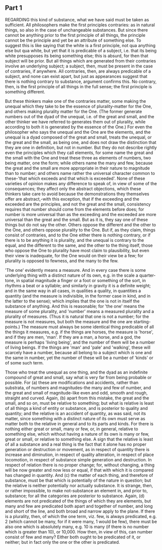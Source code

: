 ## Part 1



REGARDING this kind of substance, what we have said must be taken as sufficient.
All philosophers make the first principles contraries: as in natural things, so also in the case of unchangeable substances.
But since there cannot be anything prior to the first principle of all things, the principle cannot be the principle and yet be an attribute of something else.
To suggest this is like saying that the white is a first principle, not qua anything else but qua white, but yet that it is predicable of a subject, i.e.
that its being white presupposes its being something else; this is absurd, for then that subject will be prior.
But all things which are generated from their contraries involve an underlying subject; a subject, then, must be present in the case of contraries, if anywhere.
All contraries, then, are always predicable of a subject, and none can exist apart, but just as appearances suggest that there is nothing contrary to substance, argument confirms this.
No contrary, then, is the first principle of all things in the full sense; the first principle is something different.

But these thinkers make one of the contraries matter, some making the unequal which they take to be the essence of plurality-matter for the One, and others making plurality matter for the One.
(The former generate numbers out of the dyad of the unequal, i.e.
of the great and small, and the other thinker we have referred to generates them out of plurality, while according to both it is generated by the essence of the One.)
For even the philosopher who says the unequal and the One are the elements, and the unequal is a dyad composed of the great and small, treats the unequal, or the great and the small, as being one, and does not draw the distinction that they are one in definition, but not in number.
But they do not describe rightly even the principles which they call elements, for some name the great and the small with the One and treat these three as elements of numbers, two being matter, one the form; while others name the many and few, because the great and the small are more appropriate in their nature to magnitude than to number; and others name rather the universal character common to these-'that which exceeds and that which is exceeded'.
None of these varieties of opinion makes any difference to speak of, in view of some of the consequences; they affect only the abstract objections, which these thinkers take care to avoid because the demonstrations they themselves offer are abstract,-with this exception, that if the exceeding and the exceeded are the principles, and not the great and the small, consistency requires that number should come from the elements before does; for number is more universal than as the exceeding and the exceeded are more universal than the great and the small.
But as it is, they say one of these things but do not say the other.
Others oppose the different and the other to the One, and others oppose plurality to the One.
But if, as they claim, things consist of contraries, and to the One either there is nothing contrary, or if there is to be anything it is plurality, and the unequal is contrary to the equal, and the different to the same, and the other to the thing itself, those who oppose the One to plurality have most claim to plausibility, but even their view is inadequate, for the One would on their view be a few; for plurality is opposed to fewness, and the many to the few.

'The one' evidently means a measure.
And in every case there is some underlying thing with a distinct nature of its own, e.g.
in the scale a quarter-tone, in spatial magnitude a finger or a foot or something of the sort, in rhythms a beat or a syllable; and similarly in gravity it is a definite weight; and in the same way in all cases, in qualities a quality, in quantities a quantity (and the measure is indivisible, in the former case in kind, and in the latter to the sense); which implies that the one is not in itself the substance of anything.
And this is reasonable; for 'the one' means the measure of some plurality, and 'number' means a measured plurality and a plurality of measures.
(Thus it is natural that one is not a number; for the measure is not measures, but both the measure and the one are starting-points.)
The measure must always be some identical thing predicable of all the things it measures, e.g.
if the things are horses, the measure is 'horse', and if they are men, 'man'.
If they are a man, a horse, and a god, the measure is perhaps 'living being', and the number of them will be a number of living beings.
If the things are 'man' and 'pale' and 'walking', these will scarcely have a number, because all belong to a subject which is one and the same in number, yet the number of these will be a number of 'kinds' or of some such term.

Those who treat the unequal as one thing, and the dyad as an indefinite compound of great and small, say what is very far from being probable or possible.
For (a) these are modifications and accidents, rather than substrata, of numbers and magnitudes-the many and few of number, and the great and small of magnitude-like even and odd, smooth and rough, straight and curved.
Again, (b) apart from this mistake, the great and the small, and so on, must be relative to something; but what is relative is least of all things a kind of entity or substance, and is posterior to quality and quantity; and the relative is an accident of quantity, as was said, not its matter, since something with a distinct nature of its own must serve as matter both to the relative in general and to its parts and kinds.
For there is nothing either great or small, many or few, or, in general, relative to something else, which without having a nature of its own is many or few, great or small, or relative to something else.
A sign that the relative is least of all a substance and a real thing is the fact that it alone has no proper generation or destruction or movement, as in respect of quantity there is increase and diminution, in respect of quality alteration, in respect of place locomotion, in respect of substance simple generation and destruction.
In respect of relation there is no proper change; for, without changing, a thing will be now greater and now less or equal, if that with which it is compared has changed in quantity.
And (c) the matter of each thing, and therefore of substance, must be that which is potentially of the nature in question; but the relative is neither potentially nor actually substance.
It is strange, then, or rather impossible, to make not-substance an element in, and prior to, substance; for all the categories are posterior to substance.
Again, (d) elements are not predicated of the things of which they are elements, but many and few are predicated both apart and together of number, and long and short of the line, and both broad and narrow apply to the plane.
If there is a plurality, then, of which the one term, viz.
few, is always predicated, e.g.
2 (which cannot be many, for if it were many, 1 would be few), there must be also one which is absolutely many, e.g.
10 is many (if there is no number which is greater than 10), or 10,000.
How then, in view of this, can number consist of few and many?
Either both ought to be predicated of it, or neither; but in fact only the one or the other is predicated.

